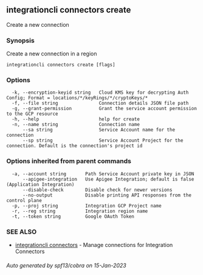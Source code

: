 ## integrationcli connectors create

Create a new connection

### Synopsis

Create a new connection in a region

```
integrationcli connectors create [flags]
```

### Options

```
  -k, --encryption-keyid string   Cloud KMS key for decrypting Auth Config; Format = locations/*/keyRings/*/cryptoKeys/*
  -f, --file string               Connection details JSON file path
  -g, --grant-permission          Grant the service account permission to the GCP resource
  -h, --help                      help for create
  -n, --name string               Connection name
      --sa string                 Service Account name for the connection
      --sp string                 Service Account Project for the connection. Default is the connection's project id
```

### Options inherited from parent commands

```
  -a, --account string       Path Service Account private key in JSON
      --apigee-integration   Use Apigee Integration; default is false (Application Integration)
      --disable-check        Disable check for newer versions
      --no-output            Disable printing API responses from the control plane
  -p, --proj string          Integration GCP Project name
  -r, --reg string           Integration region name
  -t, --token string         Google OAuth Token
```

### SEE ALSO

* [integrationcli connectors](integrationcli_connectors.md)	 - Manage connections for Integration Connectors

###### Auto generated by spf13/cobra on 15-Jan-2023

